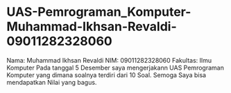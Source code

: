 # UAS-Pemrograman_Komputer-Muhammad-Ikhsan-Revaldi-09011282328060
Nama: Muhammad Ikhsan Revaldi
NIM: 09011282328060
Fakultas: Ilmu Komputer
Pada tanggal 5 Desember saya mengerjakann UAS Pemrograman Komputer yang dimana soalnya terdiri dari 10 Soal. Semoga Saya bisa mendapatkan Nilai yang bagus.
